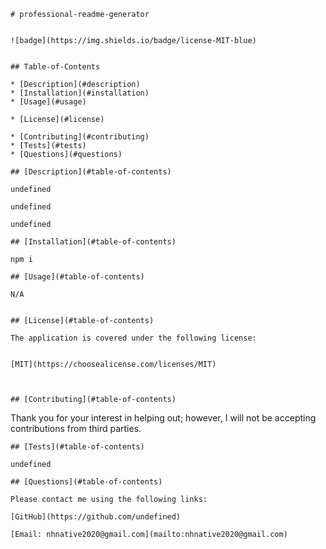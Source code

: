 
    # professional-readme-generator
    
    
    ![badge](https://img.shields.io/badge/license-MIT-blue)
      
  
    ## Table-of-Contents
  
    * [Description](#description)
    * [Installation](#installation)
    * [Usage](#usage)
    
    * [License](#license)
      
    * [Contributing](#contributing)
    * [Tests](#tests)
    * [Questions](#questions)
    
    ## [Description](#table-of-contents)
  
    undefined
  
    undefined
  
    undefined
  
    ## [Installation](#table-of-contents)
  
    npm i
  
    ## [Usage](#table-of-contents)
  
    N/A
    
    
    ## [License](#table-of-contents)
  
    The application is covered under the following license:
  
    
    [MIT](https://choosealicense.com/licenses/MIT)
      
      
  
    ## [Contributing](#table-of-contents)
    
    
  Thank you for your interest in helping out; however, I will not be accepting contributions from third parties.
    
  
    ## [Tests](#table-of-contents)
  
    undefined
  
    ## [Questions](#table-of-contents)
  
    Please contact me using the following links:
  
    [GitHub](https://github.com/undefined)
  
    [Email: nhnative2020@gmail.com](mailto:nhnative2020@gmail.com)
  